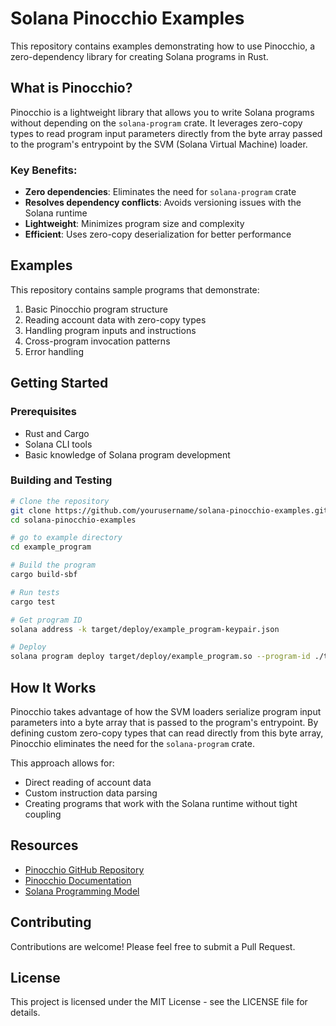 # Solana Pinocchio Examples

This repository contains examples demonstrating how to use Pinocchio, a zero-dependency library for creating Solana programs in Rust.

## What is Pinocchio?

Pinocchio is a lightweight library that allows you to write Solana programs without depending on the `solana-program` crate. It leverages zero-copy types to read program input parameters directly from the byte array passed to the program's entrypoint by the SVM (Solana Virtual Machine) loader.

### Key Benefits:

- **Zero dependencies**: Eliminates the need for `solana-program` crate
- **Resolves dependency conflicts**: Avoids versioning issues with the Solana runtime
- **Lightweight**: Minimizes program size and complexity
- **Efficient**: Uses zero-copy deserialization for better performance

## Examples

This repository contains sample programs that demonstrate:

1. Basic Pinocchio program structure
2. Reading account data with zero-copy types
3. Handling program inputs and instructions
4. Cross-program invocation patterns
5. Error handling

## Getting Started

### Prerequisites

- Rust and Cargo
- Solana CLI tools
- Basic knowledge of Solana program development

### Building and Testing

```bash
# Clone the repository
git clone https://github.com/yourusername/solana-pinocchio-examples.git
cd solana-pinocchio-examples

# go to example directory
cd example_program

# Build the program
cargo build-sbf

# Run tests
cargo test

# Get program ID
solana address -k target/deploy/example_program-keypair.json

# Deploy
solana program deploy target/deploy/example_program.so --program-id ./target/deploy/example_program-keypair.json
```

## How It Works

Pinocchio takes advantage of how the SVM loaders serialize program input parameters into a byte array that is passed to the program's entrypoint. By defining custom zero-copy types that can read directly from this byte array, Pinocchio eliminates the need for the `solana-program` crate.

This approach allows for:

- Direct reading of account data
- Custom instruction data parsing
- Creating programs that work with the Solana runtime without tight coupling

## Resources

- [Pinocchio GitHub Repository](https://github.com/anza-xyz/pinocchio)
- [Pinocchio Documentation](https://docs.rs/pinocchio)
- [Solana Programming Model](https://docs.solana.com/developing/programming-model/overview)

## Contributing

Contributions are welcome! Please feel free to submit a Pull Request.

## License

This project is licensed under the MIT License - see the LICENSE file for details.
